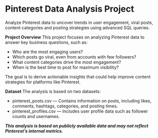# Pinterest Data Analysis Project
Analyze Pinterest data to uncover trends in user engagement, viral posts, content categories and posting strategies using advanced SQL queries.

**Project Overview**
This project focuses on analyzing Pinterest data to answer key business questions, such as:
- Who are the most engaging users?
- Which posts go viral, even from accounts with few followers?
- What content categories drive the most engagement?
- When is the best time to post for maximum visibility?

The goal is to derive actionable insights that could help improve content strategies for platforms like Pinterest.

**Dataset**
The analysis is based on two datasets:
- pinterest_posts.csv — Contains information on posts, including likes, comments, hashtags, categories, and posting times.
- pinterest_profiles.csv — Includes user profile data such as follower counts and usernames.


***This analysis is based on publicly available data and may not reflect Pinterest’s internal metrics.***
